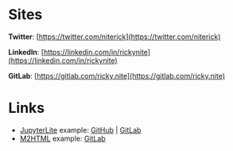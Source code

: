 # Sites

**Twitter**: [https://twitter.com/niterick](https://twitter.com/niterick)

**LinkedIn**: [https://linkedin.com/in/rickynite](https://linkedin.com/in/rickynite)

**GitLab**: [https://gitlab.com/ricky.nite](https://gitlab.com/ricky.nite)


# Links

- [JupyterLite](https://jupyterlite.readthedocs.io) example: [GitHub](https://rickynite.github.io/jupyterlite) | [GitLab](https://ricky.nite.gitlab.io/jupyterlite)
- [M2HTML](https://github.com/gllmflndn/m2html) example: [GitLab](https://ricky.nite.gitlab.io/m2html)
